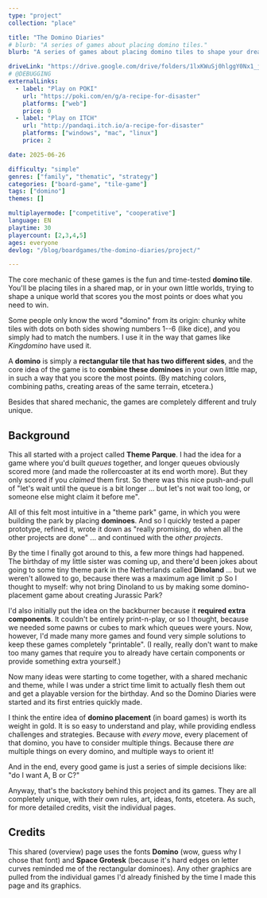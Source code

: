 ```yaml
---
type: "project"
collection: "place"

title: "The Domino Diaries"
# blurb: "A series of games about placing domino tiles."
blurb: "A series of games about placing domino tiles to shape your dream world---or simply the one that scores you the most points."

driveLink: "https://drive.google.com/drive/folders/1lxKWuSj0hlggY0Nx1_jQsNr0yqjfhoHb"
# @DEBUGGING
externalLinks:
  - label: "Play on POKI"
    url: "https://poki.com/en/g/a-recipe-for-disaster"
    platforms: ["web"]
    price: 0 
  - label: "Play on ITCH"
    url: "http://pandaqi.itch.io/a-recipe-for-disaster"
    platforms: ["windows", "mac", "linux"]
    price: 2

date: 2025-06-26

difficulty: "simple"
genres: ["family", "thematic", "strategy"]
categories: ["board-game", "tile-game"]
tags: ["domino"]
themes: []

multiplayermode: ["competitive", "cooperative"]
language: EN
playtime: 30
playercount: [2,3,4,5]
ages: everyone
devlog: "/blog/boardgames/the-domino-diaries/project/"

---
```


The core mechanic of these games is the fun and time-tested **domino tile**. You'll be placing tiles in a shared map, or in your own little worlds, trying to shape a unique world that scores you the most points or does what you need to win.

Some people only know the word "domino" from its origin: chunky white tiles with dots on both sides showing numbers 1--6 (like dice), and you simply had to match the numbers. I use it in the way that games like _Kingdomino_ have used it. 

A **domino** is simply a **rectangular tile that has two different sides**, and the core idea of the game is to **combine these dominoes** in your own little map, in such a way that you score the most points. (By matching colors, combining paths, creating areas of the same terrain, etcetera.)

Besides that shared mechanic, the games are completely different and truly unique.

## Background

This all started with a project called **Theme Parque**. I had the idea for a game where you'd built _queues_ together, and longer queues obviously scored more (and made the rollercoaster at its end worth more). But they only scored if you _claimed_ them first. So there was this nice push-and-pull of "let's wait until the queue is a bit longer ... but let's not wait too long, or someone else might claim it before me". 

All of this felt most intuitive in a "theme park" game, in which you were building the park by placing **dominoes**. And so I quickly tested a paper prototype, refined it, wrote it down as "really promising, do when all the other projects are done" ... and continued with the _other projects_.

By the time I finally got around to this, a few more things had happened. The birthday of my little sister was coming up, and there'd been jokes about going to some tiny theme park in the Netherlands called **Dinoland** ... but we weren't allowed to go, because there was a maximum age limit :p So I thought to myself: why not bring Dinoland to us by making some domino-placement game about creating Jurassic Park?

I'd also initially put the idea on the backburner because it **required extra components**. It couldn't be entirely print-n-play, or so I thought, because we needed some pawns or cubes to mark which queues were yours. Now, however, I'd made many more games and found very simple solutions to keep these games completely "printable". (I really, really don't want to make too many games that require you to already have certain components or provide something extra yourself.)

Now many ideas were starting to come together, with a shared mechanic and theme, while I was under a strict time limit to actually flesh them out and get a playable version for the birthday. And so the Domino Diaries were started and its first entries quickly made.

I think the entire idea of **domino placement** (in board games) is worth its weight in gold. It is so easy to understand and play, while providing endless challenges and strategies. Because with _every move_, every placement of that domino, you have to consider multiple things. Because there _are_ multiple things on every domino, and multiple ways to orient it! 

And in the end, every good game is just a series of simple decisions like: "do I want A, B or C?"

Anyway, that's the backstory behind this project and its games. They are all completely unique, with their own rules, art, ideas, fonts, etcetera. As such, for more detailed credits, visit the individual pages.

## Credits

This shared (overview) page uses the fonts **Domino** (wow, guess why I chose that font) and **Space Grotesk** (because it's hard edges on letter curves reminded me of the rectangular dominoes). Any other graphics are pulled from the individual games I'd already finished by the time I made this page and its graphics.